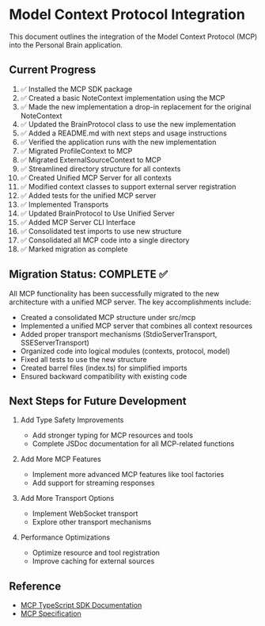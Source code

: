 # Model Context Protocol Integration

This document outlines the integration of the Model Context Protocol (MCP) into the Personal Brain application.

## Current Progress

1. ✅ Installed the MCP SDK package
2. ✅ Created a basic NoteContext implementation using the MCP 
3. ✅ Made the new implementation a drop-in replacement for the original NoteContext
4. ✅ Updated the BrainProtocol class to use the new implementation
5. ✅ Added a README.md with next steps and usage instructions
6. ✅ Verified the application runs with the new implementation
7. ✅ Migrated ProfileContext to MCP
8. ✅ Migrated ExternalSourceContext to MCP
9. ✅ Streamlined directory structure for all contexts
10. ✅ Created Unified MCP Server for all contexts
11. ✅ Modified context classes to support external server registration
12. ✅ Added tests for the unified MCP server
13. ✅ Implemented Transports
14. ✅ Updated BrainProtocol to Use Unified Server
15. ✅ Added MCP Server CLI Interface
16. ✅ Consolidated test imports to use new structure
17. ✅ Consolidated all MCP code into a single directory
18. ✅ Marked migration as complete

## Migration Status: COMPLETE ✅

All MCP functionality has been successfully migrated to the new architecture with a unified MCP server. The key accomplishments include:

- Created a consolidated MCP structure under src/mcp
- Implemented a unified MCP server that combines all context resources
- Added proper transport mechanisms (StdioServerTransport, SSEServerTransport)
- Organized code into logical modules (contexts, protocol, model)
- Fixed all tests to use the new structure
- Created barrel files (index.ts) for simplified imports
- Ensured backward compatibility with existing code

## Next Steps for Future Development

1. Add Type Safety Improvements
   - Add stronger typing for MCP resources and tools
   - Complete JSDoc documentation for all MCP-related functions

2. Add More MCP Features
   - Implement more advanced MCP features like tool factories
   - Add support for streaming responses

3. Add More Transport Options
   - Implement WebSocket transport
   - Explore other transport mechanisms

4. Performance Optimizations
   - Optimize resource and tool registration
   - Improve caching for external sources

## Reference

- [MCP TypeScript SDK Documentation](https://github.com/modelcontextprotocol/typescript-sdk)
- [MCP Specification](https://github.com/modelcontextprotocol/mcp)